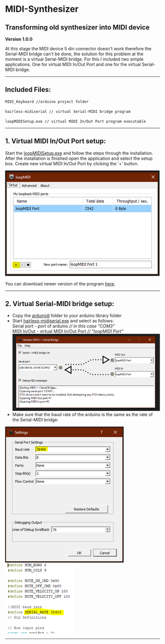 # MIDI-Synthesizer
Transforming old synthesizer into MIDI device
---
**Version 1.0.0**

At this stage the MIDI device 5 din connector doesn't work therefore the Serial-MIDI bridge can't be done,  the solution for this problem at the moment is a virtual Serial-MIDI bridge. For this I included two simple applications.  One for virtual MIDI In/Out Port and one for the virtual Serial-MIDI bridge.

---
Included Files:
---
```
MIDI_Keyboard //arduino project folder

hairless-midiserial // virtual Serial-MIDI bridge program

loopMIDISetup.exe // virtual MIDI In/Out Port program executable
```

---
**1. Virtual MIDI In/Out Port setup:**
---
Start the [loopMIDISetup.exe](https://github.com/YelIowFox/MIDI-Synthesizer.git) and follow the steps through the installation. After the installation is finished  open the application and select the setup box. Create new virtual MIDI In/Out Port by clicking the '+' button.

![](images/loopMIDI.PNG)

You can download newer version of the program [here](https://www.tobias-erichsen.de/software/loopmidi.html).

---
**2. Virtual Serial-MIDI bridge setup:**
---
* Copy the [ardumidi](hairless-midiserial) folder to your arduino library folder
* Start [hairless-midiserial.exe](hairless-midiserial) and select as follows:  
Serial port - port of arduino *// in this case "COM3"*  
MIDI In/Out - virtual MIDI In/Out Port *// "loopMIDI Port"*
![](images/Hairless-MIDI_Serial.PNG)
* Make sure that the baud rate of the arduino is the same as the rate of the Serial-MIDI bridge:

![](images/BridgeRate.PNG) ![](images/ArduinoRate.PNG)

---
